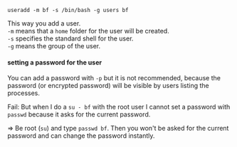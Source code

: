 ```
useradd -m bf -s /bin/bash -g users bf
```
This way you add a user.\
`-m` means that a `home` folder for the user will be created.\
`-s` specifies the standard shell for the user.\
`-g` means the group of the user.

#### setting a password for the user

You can add a password with `-p` but it is not recommended, because the password (or encrypted password) will be visible by users listing the processes.

Fail: But when I do a `su - bf` with the root user I cannot set a password with `passwd` because it asks for the current password.

=> Be root (`su`) and type `passwd bf`. Then you won't be asked for the current password and can change the password instantly.
